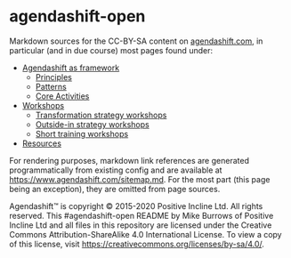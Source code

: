 # agendashift-open

Markdown sources for the CC-BY-SA content on [agendashift.com], in particular (and in due course) most pages found under:

- [Agendashift as framework]
  - [Principles]
  - [Patterns]
  - [Core Activities] 
- [Workshops]
  - [Transformation strategy workshops]
  - [Outside-in strategy workshops]
  - [Short training workshops]
- [Resources]

For rendering purposes, markdown link references are generated programmatically from existing config and are available at https://www.agendashift.com/sitemap.md. For the most part (this page being an exception), they are omitted from page sources.

Agendashift™ is copyright © 2015-2020 Positive Incline Ltd. All rights reserved. This #agendashift-open README by Mike Burrows of Positive Incline Ltd and all files in this repository are licensed under the Creative Commons Attribution-ShareAlike 4.0 International License. To view a copy of this license, visit https://creativecommons.org/licenses/by-sa/4.0/.

[agendashift.com]: https://www.agendashift.com
[Agendashift as framework]: https://www.agendashift.com/framework
[Principles]: https://www.agendashift.com/framework/principles
[Patterns]: https://www.agendashift.com/framework/patterns
[Core Activities]: https://www.agendashift.com/framework/core-activities
[Workshops]: https://www.agendashift.com/workshops
[Transformation strategy workshops]: https://www.agendashift.com/workshops/transformation-strategy
[Outside-in strategy workshops]: https://www.agendashift.com/workshops/outside-in-strategy
[Short training workshops]: https://www.agendashift.com/workshops/short-training
[Resources]: https://www.agendashift.com/resources
